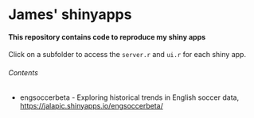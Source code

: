 James' shinyapps
=========

#### This repository contains code to reproduce my shiny apps

Click on a subfolder to access the `server.r` and `ui.r` for each shiny app.   



###### Contents

+ engsoccerbeta - Exploring historical trends in English soccer data, https://jalapic.shinyapps.io/engsoccerbeta/
